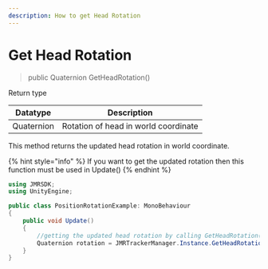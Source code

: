 ```yaml
---
description: How to get Head Rotation
---
```


# Get Head Rotation

> public Quaternion GetHeadRotation()

Return type

| Datatype   | Description                          |
| ---------- | ------------------------------------ |
| Quaternion | Rotation of head in world coordinate |

This method returns the updated head rotation in world coordinate.

{% hint style="info" %}
If you want to get the updated rotation then this function must be used in Update()
{% endhint %}

```csharp
using JMRSDK;
using UnityEngine;

public class PositionRotationExample: MonoBehaviour
{
    public void Update()
    {
        //getting the updated head rotation by calling GetHeadRotation()
        Quaternion rotation = JMRTrackerManager.Instance.GetHeadRotation();
    }
}
```
